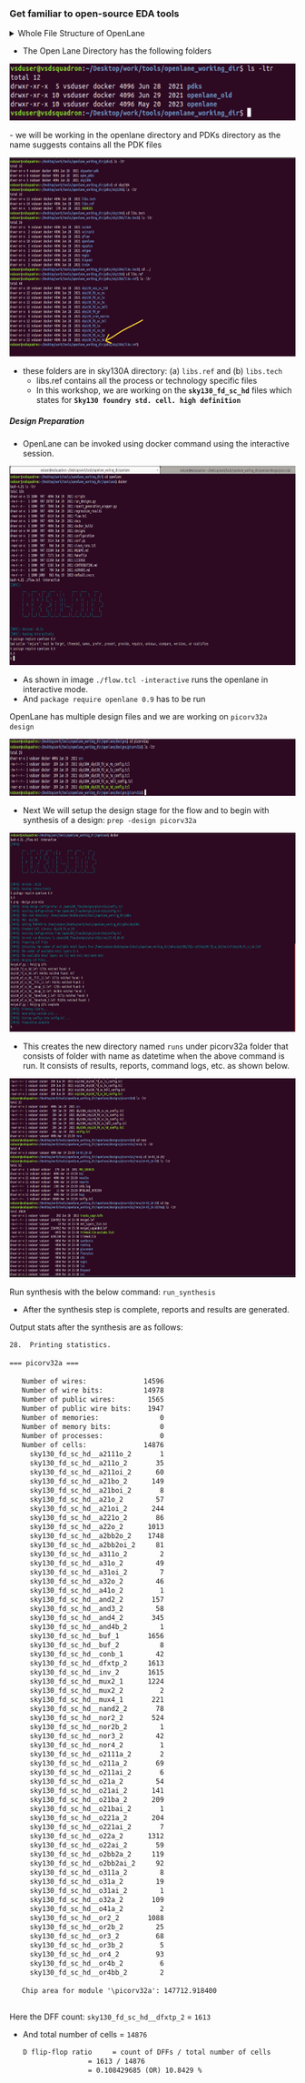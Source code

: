 ### Get familiar to open-source EDA tools
<details>
  <summary>Whole File Structure of OpenLane</summary>
  
├── AUTHORS.md
├── clean_runs.tcl
├── configuration
│   ├── checkers.tcl
│   ├── cts.tcl
│   ├── floorplan.tcl
│   ├── general.tcl
│   ├── lvs.tcl
│   ├── placement.tcl
│   ├── README.md
│   ├── routing.tcl
│   └── synthesis.tcl
├── conf.py
├── CONTRIBUTING.md
├── default.cvcrc
├── designs
│   ├── 151
│   │   ├── config.tcl
│   │   ├── sky130A_sky130_fd_sc_hd_config.tcl
│   │   ├── sky130A_sky130_fd_sc_hdll_config.tcl
│   │   ├── sky130A_sky130_fd_sc_hs_config.tcl
│   │   ├── sky130A_sky130_fd_sc_ls_config.tcl
│   │   ├── sky130A_sky130_fd_sc_ms_config.tcl
│   │   └── src
│   │       ├── ALUdec.v
│   │       ├── ALUop.vh
│   │       ├── ALU.v
│   │       ├── backup_mem.v
│   │       ├── Cache.v
│   │       ├── const.vh
│   │       ├── controller.v
│   │       ├── datapath.v
│   │       ├── DataSRAMs.v
│   │       ├── ExecuteStage.v
│   │       ├── FetchDecodeStage.v
│   │       ├── Memory141.v
│   │       ├── no_cache_mem.v
│   │       ├── Opcode.vh
│   │       ├── RegisterFile.v
│   │       ├── Riscv141.v
│   │       ├── riscv_arbiter.v
│   │       ├── riscv_top.v
│   │       ├── TagSRAMs.v
│   │       └── WriteBackStage.v
│   ├── aes
│   │   ├── config.tcl
│   │   ├── sky130A_sky130_fd_sc_hd_config.tcl
│   │   ├── sky130A_sky130_fd_sc_hdll_config.tcl
│   │   ├── sky130A_sky130_fd_sc_hs_config.tcl
│   │   ├── sky130A_sky130_fd_sc_ls_config.tcl
│   │   ├── sky130A_sky130_fd_sc_ms_config.tcl
│   │   └── src
│   │       ├── aes_core.sdc
│   │       ├── aes.sdc
│   │       └── aes.v
│   ├── aes128
│   │   ├── config.tcl
│   │   ├── sky130A_sky130_fd_sc_hd_config.tcl
│   │   ├── sky130A_sky130_fd_sc_hdll_config.tcl
│   │   ├── sky130A_sky130_fd_sc_hs_config.tcl
│   │   ├── sky130A_sky130_fd_sc_ls_config.tcl
│   │   ├── sky130A_sky130_fd_sc_ms_config.tcl
│   │   └── src
│   │       ├── aes128.sdc
│   │       └── aes128.v
│   ├── aes192
│   │   ├── config.tcl
│   │   ├── sky130A_sky130_fd_sc_hd_config.tcl
│   │   ├── sky130A_sky130_fd_sc_hdll_config.tcl
│   │   ├── sky130A_sky130_fd_sc_hs_config.tcl
│   │   ├── sky130A_sky130_fd_sc_ls_config.tcl
│   │   ├── sky130A_sky130_fd_sc_ms_config.tcl
│   │   └── src
│   │       ├── aes192.sdc
│   │       └── aes192.v
│   ├── aes256
│   │   ├── config.tcl
│   │   ├── sky130A_sky130_fd_sc_hd_config.tcl
│   │   ├── sky130A_sky130_fd_sc_hdll_config.tcl
│   │   ├── sky130A_sky130_fd_sc_hs_config.tcl
│   │   ├── sky130A_sky130_fd_sc_ls_config.tcl
│   │   ├── sky130A_sky130_fd_sc_ms_config.tcl
│   │   └── src
│   │       ├── aes256.sdc
│   │       └── aes256.v
│   ├── aes_cipher
│   │   ├── config.tcl
│   │   ├── sky130A_sky130_fd_sc_hd_config.tcl
│   │   ├── sky130A_sky130_fd_sc_hdll_config.tcl
│   │   ├── sky130A_sky130_fd_sc_hs_config.tcl
│   │   ├── sky130A_sky130_fd_sc_ls_config.tcl
│   │   ├── sky130A_sky130_fd_sc_ms_config.tcl
│   │   └── src
│   │       ├── aes_cipher.v
│   │       ├── aes_key_expand_128.v
│   │       ├── aes_rcon.v
│   │       ├── aes_sbox.v
│   │       ├── aes.v.x
│   │       └── timescale.v
│   ├── aes_core
│   │   ├── config.tcl
│   │   ├── sky130A_sky130_fd_sc_hd_config.tcl
│   │   ├── sky130A_sky130_fd_sc_hdll_config.tcl
│   │   ├── sky130A_sky130_fd_sc_hs_config.tcl
│   │   ├── sky130A_sky130_fd_sc_ls_config.tcl
│   │   ├── sky130A_sky130_fd_sc_ms_config.tcl
│   │   └── src
│   │       ├── aes_core.sdc
│   │       ├── aes_core.v
│   │       ├── aes.sdc
│   │       └── aes.v
│   ├── APU
│   │   ├── config.tcl
│   │   ├── sky130A_sky130_fd_sc_hd_config.tcl
│   │   ├── sky130A_sky130_fd_sc_hdll_config.tcl
│   │   ├── sky130A_sky130_fd_sc_hs_config.tcl
│   │   ├── sky130A_sky130_fd_sc_ls_config.tcl
│   │   ├── sky130A_sky130_fd_sc_ms_config.tcl
│   │   └── src
│   │       └── APU.v
│   ├── blabla
│   │   ├── config.tcl
│   │   ├── sky130A_sky130_fd_sc_hd_config.tcl
│   │   ├── sky130A_sky130_fd_sc_hdll_config.tcl
│   │   ├── sky130A_sky130_fd_sc_hs_config.tcl
│   │   ├── sky130A_sky130_fd_sc_ls_config.tcl
│   │   ├── sky130A_sky130_fd_sc_ms_config.tcl
│   │   └── src
│   │       ├── blabla.sdc
│   │       └── blabla.v
│   ├── BM64
│   │   ├── config.tcl
│   │   ├── sky130A_sky130_fd_sc_hd_config.tcl
│   │   ├── sky130A_sky130_fd_sc_hdll_config.tcl
│   │   ├── sky130A_sky130_fd_sc_hs_config.tcl
│   │   ├── sky130A_sky130_fd_sc_ls_config.tcl
│   │   ├── sky130A_sky130_fd_sc_ms_config.tcl
│   │   └── src
│   │       ├── BM64.sdc
│   │       └── BM64.v
│   ├── chacha
│   │   ├── config.tcl
│   │   ├── sky130A_sky130_fd_sc_hd_config.tcl
│   │   ├── sky130A_sky130_fd_sc_hdll_config.tcl
│   │   ├── sky130A_sky130_fd_sc_hs_config.tcl
│   │   ├── sky130A_sky130_fd_sc_ls_config.tcl
│   │   ├── sky130A_sky130_fd_sc_ms_config.tcl
│   │   └── src
│   │       ├── chacha.sdc
│   │       └── chacha.v
│   ├── cic_decimator
│   │   ├── config.tcl
│   │   ├── sky130A_sky130_fd_sc_hd_config.tcl
│   │   ├── sky130A_sky130_fd_sc_hdll_config.tcl
│   │   ├── sky130A_sky130_fd_sc_hs_config.tcl
│   │   ├── sky130A_sky130_fd_sc_ls_config.tcl
│   │   ├── sky130A_sky130_fd_sc_ms_config.tcl
│   │   └── src
│   │       └── cic_decimator.v
│   ├── des
│   │   ├── config.tcl
│   │   ├── sky130A_sky130_fd_sc_hd_config.tcl
│   │   ├── sky130A_sky130_fd_sc_hdll_config.tcl
│   │   ├── sky130A_sky130_fd_sc_hs_config.tcl
│   │   ├── sky130A_sky130_fd_sc_ls_config.tcl
│   │   ├── sky130A_sky130_fd_sc_ms_config.tcl
│   │   └── src
│   │       ├── 3des.v
│   │       └── des.sdc
│   ├── des3
│   │   ├── config.tcl
│   │   ├── sky130A_sky130_fd_sc_hd_config.tcl
│   │   ├── sky130A_sky130_fd_sc_hdll_config.tcl
│   │   ├── sky130A_sky130_fd_sc_hs_config.tcl
│   │   ├── sky130A_sky130_fd_sc_ls_config.tcl
│   │   ├── sky130A_sky130_fd_sc_ms_config.tcl
│   │   └── src
│   │       ├── 3des.v
│   │       └── des3.sdc
│   ├── digital_pll_sky130_fd_sc_hd
│   │   ├── config.tcl
│   │   └── src
│   │       ├── digital_pll_controller.v
│   │       ├── digital_pll.v
│   │       └── ring_osc2x13.v
│   ├── genericfir
│   │   ├── config.tcl
│   │   ├── sky130A_sky130_fd_sc_hd_config.tcl
│   │   ├── sky130A_sky130_fd_sc_hdll_config.tcl
│   │   ├── sky130A_sky130_fd_sc_hs_config.tcl
│   │   ├── sky130A_sky130_fd_sc_ls_config.tcl
│   │   ├── sky130A_sky130_fd_sc_ms_config.tcl
│   │   └── src
│   │       ├── genericfir.sdc
│   │       └── genericfir.v
│   ├── inverter
│   │   ├── config.tcl
│   │   ├── sky130A_sky130_fd_sc_hd_config.tcl
│   │   ├── sky130A_sky130_fd_sc_hdll_config.tcl
│   │   ├── sky130A_sky130_fd_sc_hs_config.tcl
│   │   ├── sky130A_sky130_fd_sc_ls_config.tcl
│   │   ├── sky130A_sky130_fd_sc_ms_config.tcl
│   │   └── src
│   │       └── inverter.v
│   ├── jpeg_encoder
│   │   ├── config.tcl
│   │   ├── sky130A_sky130_fd_sc_hd_config.tcl
│   │   ├── sky130A_sky130_fd_sc_hdll_config.tcl
│   │   ├── sky130A_sky130_fd_sc_hs_config.tcl
│   │   ├── sky130A_sky130_fd_sc_ls_config.tcl
│   │   ├── sky130A_sky130_fd_sc_ms_config.tcl
│   │   └── src
│   │       ├── dct_cos_table.v
│   │       ├── dct_mac.v
│   │       ├── dctub.v
│   │       ├── dctu.v
│   │       ├── dct.v
│   │       ├── div_su.v
│   │       ├── div_uu.v
│   │       ├── fdct.v
│   │       ├── jpeg_encoder.v
│   │       ├── jpeg_qnr.v
│   │       ├── jpeg_rle1.v
│   │       ├── jpeg_rle.v
│   │       ├── jpeg_rzs.v
│   │       ├── jpeg.v
│   │       └── zigzag.v
│   ├── ldpc_decoder_802_3an
│   │   ├── config.tcl
│   │   ├── sky130A_sky130_fd_sc_hd_config.tcl
│   │   ├── sky130A_sky130_fd_sc_hdll_config.tcl
│   │   ├── sky130A_sky130_fd_sc_hs_config.tcl
│   │   ├── sky130A_sky130_fd_sc_ls_config.tcl
│   │   ├── sky130A_sky130_fd_sc_ms_config.tcl
│   │   └── src
│   │       └── ldpc_decoder_802_3an.v
│   ├── ldpcenc
│   │   ├── config.tcl
│   │   ├── sky130A_sky130_fd_sc_hd_config.tcl
│   │   ├── sky130A_sky130_fd_sc_hdll_config.tcl
│   │   ├── sky130A_sky130_fd_sc_hs_config.tcl
│   │   ├── sky130A_sky130_fd_sc_ls_config.tcl
│   │   ├── sky130A_sky130_fd_sc_ms_config.tcl
│   │   └── src
│   │       └── ldpcenc.v
│   ├── manual_macro_placement_test
│   │   ├── config.tcl
│   │   ├── macro_placement.cfg
│   │   ├── macros
│   │   │   ├── gds
│   │   │   │   └── spm.gds
│   │   │   └── lef
│   │   │       └── spm.lef
│   │   ├── sky130A_sky130_fd_sc_hdll_config.tcl
│   │   ├── sky130A_sky130_fd_sc_hs_config.tcl
│   │   ├── sky130A_sky130_fd_sc_ls_config.tcl
│   │   ├── sky130A_sky130_fd_sc_ms_config.tcl
│   │   └── src
│   │       └── design.v
│   ├── md5
│   │   ├── config.tcl
│   │   ├── sky130A_sky130_fd_sc_hd_config.tcl
│   │   ├── sky130A_sky130_fd_sc_hdll_config.tcl
│   │   ├── sky130A_sky130_fd_sc_hs_config.tcl
│   │   ├── sky130A_sky130_fd_sc_ls_config.tcl
│   │   ├── sky130A_sky130_fd_sc_ms_config.tcl
│   │   └── src
│   │       ├── md5.sdc
│   │       └── md5.v
│   ├── ocs_blitter
│   │   ├── config.tcl
│   │   ├── sky130A_sky130_fd_sc_hd_config.tcl
│   │   ├── sky130A_sky130_fd_sc_hdll_config.tcl
│   │   ├── sky130A_sky130_fd_sc_hs_config.tcl
│   │   ├── sky130A_sky130_fd_sc_ls_config.tcl
│   │   ├── sky130A_sky130_fd_sc_ms_config.tcl
│   │   └── src
│   │       └── ocs_blitter.v
│   ├── picorv32a
│   │   ├── config.tcl
│   │   ├── runs
│   │   │   └── 14-03_06-18
│   │   │       ├── cmds.log
│   │   │       ├── config.tcl
│   │   │       ├── logs
│   │   │       │   ├── 0-prep_runtime.txt
│   │   │       │   ├── cts
│   │   │       │   ├── cvc
│   │   │       │   ├── floorplan
│   │   │       │   ├── flow_summary.log
│   │   │       │   ├── klayout
│   │   │       │   ├── lvs
│   │   │       │   ├── magic
│   │   │       │   ├── placement
│   │   │       │   ├── routing
│   │   │       │   └── synthesis
│   │   │       │       ├── 1-yosys.log
│   │   │       │       ├── 1-yosys_runtime.txt
│   │   │       │       ├── 2-opensta
│   │   │       │       └── 2-opensta_runtime.txt
│   │   │       ├── OPENLANE_VERSION
│   │   │       ├── PDK_SOURCES
│   │   │       ├── reports
│   │   │       │   ├── cts
│   │   │       │   ├── cvc
│   │   │       │   ├── floorplan
│   │   │       │   ├── klayout
│   │   │       │   ├── lvs
│   │   │       │   ├── magic
│   │   │       │   ├── placement
│   │   │       │   ├── routing
│   │   │       │   └── synthesis
│   │   │       │       ├── 1-yosys_4.chk.rpt
│   │   │       │       ├── 1-yosys_4.stat.rpt
│   │   │       │       ├── 1-yosys_dff.stat
│   │   │       │       ├── 1-yosys_pre.stat
│   │   │       │       ├── 2-opensta.min_max.rpt
│   │   │       │       ├── 2-opensta.rpt
│   │   │       │       ├── 2-opensta.slew.rpt
│   │   │       │       ├── 2-opensta.timing.rpt
│   │   │       │       ├── 2-opensta_tns.rpt
│   │   │       │       └── 2-opensta_wns.rpt
│   │   │       ├── results
│   │   │       │   ├── cts
│   │   │       │   │   └── merged_unpadded.lef -> ../../tmp/merged_unpadded.lef
│   │   │       │   ├── cvc
│   │   │       │   │   └── merged_unpadded.lef -> ../../tmp/merged_unpadded.lef
│   │   │       │   ├── floorplan
│   │   │       │   │   └── merged_unpadded.lef -> ../../tmp/merged_unpadded.lef
│   │   │       │   ├── klayout
│   │   │       │   │   └── merged_unpadded.lef -> ../../tmp/merged_unpadded.lef
│   │   │       │   ├── lvs
│   │   │       │   │   └── merged_unpadded.lef -> ../../tmp/merged_unpadded.lef
│   │   │       │   ├── magic
│   │   │       │   │   └── merged_unpadded.lef -> ../../tmp/merged_unpadded.lef
│   │   │       │   ├── placement
│   │   │       │   │   └── merged_unpadded.lef -> ../../tmp/merged_unpadded.lef
│   │   │       │   ├── routing
│   │   │       │   │   └── merged_unpadded.lef -> ../../tmp/merged_unpadded.lef
│   │   │       │   └── synthesis
│   │   │       │       ├── merged_unpadded.lef -> ../../tmp/merged_unpadded.lef
│   │   │       │       └── picorv32a.synthesis.v
│   │   │       └── tmp
│   │   │           ├── cts
│   │   │           │   └── merged_unpadded.lef -> ../../tmp/merged_unpadded.lef
│   │   │           ├── cvc
│   │   │           │   └── merged_unpadded.lef -> ../../tmp/merged_unpadded.lef
│   │   │           ├── floorplan
│   │   │           │   └── merged_unpadded.lef -> ../../tmp/merged_unpadded.lef
│   │   │           ├── klayout
│   │   │           │   └── merged_unpadded.lef -> ../../tmp/merged_unpadded.lef
│   │   │           ├── lvs
│   │   │           │   └── merged_unpadded.lef -> ../../tmp/merged_unpadded.lef
│   │   │           ├── magic
│   │   │           │   └── merged_unpadded.lef -> ../../tmp/merged_unpadded.lef
│   │   │           ├── merged.lef
│   │   │           ├── merged_unpadded.lef
│   │   │           ├── met_layers_list.txt
│   │   │           ├── placement
│   │   │           │   └── merged_unpadded.lef -> ../../tmp/merged_unpadded.lef
│   │   │           ├── routing
│   │   │           │   └── merged_unpadded.lef -> ../../tmp/merged_unpadded.lef
│   │   │           ├── sky130_fd_sc_hd__tt_025C_1v80.no_pg.lib
│   │   │           ├── synthesis
│   │   │           │   ├── hierarchy.dot
│   │   │           │   ├── merged_unpadded.lef -> ../../tmp/merged_unpadded.lef
│   │   │           │   └── yosys.sdc
│   │   │           ├── tracks_copy.info
│   │   │           ├── trimmed.lib
│   │   │           └── trimmed.lib.exclude.list
│   │   ├── sky130A_sky130_fd_sc_hd_config.tcl
│   │   ├── sky130A_sky130_fd_sc_hdll_config.tcl
│   │   ├── sky130A_sky130_fd_sc_hs_config.tcl
│   │   ├── sky130A_sky130_fd_sc_ls_config.tcl
│   │   ├── sky130A_sky130_fd_sc_ms_config.tcl
│   │   └── src
│   │       ├── picorv32a.sdc
│   │       └── picorv32a.v
│   ├── point_add
│   │   ├── config.tcl
│   │   ├── sky130A_sky130_fd_sc_hd_config.tcl
│   │   ├── sky130A_sky130_fd_sc_hdll_config.tcl
│   │   ├── sky130A_sky130_fd_sc_hs_config.tcl
│   │   ├── sky130A_sky130_fd_sc_ls_config.tcl
│   │   ├── sky130A_sky130_fd_sc_ms_config.tcl
│   │   └── src
│   │       ├── ecg.v
│   │       └── point_add.sdc
│   ├── point_scalar_mult
│   │   ├── config.tcl
│   │   ├── sky130A_sky130_fd_sc_hd_config.tcl
│   │   ├── sky130A_sky130_fd_sc_hdll_config.tcl
│   │   ├── sky130A_sky130_fd_sc_hs_config.tcl
│   │   ├── sky130A_sky130_fd_sc_ls_config.tcl
│   │   ├── sky130A_sky130_fd_sc_ms_config.tcl
│   │   └── src
│   │       ├── ecg.v
│   │       └── point_scalar_mult.sdc
│   ├── PPU
│   │   ├── config.tcl
│   │   ├── sky130A_sky130_fd_sc_hd_config.tcl
│   │   ├── sky130A_sky130_fd_sc_hdll_config.tcl
│   │   ├── sky130A_sky130_fd_sc_hs_config.tcl
│   │   ├── sky130A_sky130_fd_sc_ls_config.tcl
│   │   ├── sky130A_sky130_fd_sc_ms_config.tcl
│   │   └── src
│   │       └── PPU.v
│   ├── README.md
│   ├── s44
│   │   ├── config.tcl
│   │   ├── pdn.tcl
│   │   ├── sky130A_sky130_fd_sc_hdll_config.tcl
│   │   ├── sky130A_sky130_fd_sc_hs_config.tcl
│   │   ├── sky130A_sky130_fd_sc_ls_config.tcl
│   │   ├── sky130A_sky130_fd_sc_ms_config.tcl
│   │   └── src
│   │       ├── lut_s44.v
│   │       └── lut.v
│   ├── salsa20
│   │   ├── config.tcl
│   │   ├── sky130A_sky130_fd_sc_hd_config.tcl
│   │   ├── sky130A_sky130_fd_sc_hdll_config.tcl
│   │   ├── sky130A_sky130_fd_sc_hs_config.tcl
│   │   ├── sky130A_sky130_fd_sc_ls_config.tcl
│   │   ├── sky130A_sky130_fd_sc_ms_config.tcl
│   │   └── src
│   │       ├── salsa20.sdc
│   │       └── salsa20.v
│   ├── sha3
│   │   ├── config.tcl
│   │   ├── sky130A_sky130_fd_sc_hd_config.tcl
│   │   ├── sky130A_sky130_fd_sc_hdll_config.tcl
│   │   ├── sky130A_sky130_fd_sc_hs_config.tcl
│   │   ├── sky130A_sky130_fd_sc_ls_config.tcl
│   │   ├── sky130A_sky130_fd_sc_ms_config.tcl
│   │   └── src
│   │       ├── sha3.sdc
│   │       └── sha3.v
│   ├── sha512
│   │   ├── config.tcl
│   │   ├── sky130A_sky130_fd_sc_hd_config.tcl
│   │   ├── sky130A_sky130_fd_sc_hdll_config.tcl
│   │   ├── sky130A_sky130_fd_sc_hs_config.tcl
│   │   ├── sky130A_sky130_fd_sc_ls_config.tcl
│   │   ├── sky130A_sky130_fd_sc_ms_config.tcl
│   │   └── src
│   │       ├── sha512.sdc
│   │       └── sha512.v
│   ├── sound
│   │   ├── config.tcl
│   │   ├── sky130A_sky130_fd_sc_hd_config.tcl
│   │   ├── sky130A_sky130_fd_sc_hdll_config.tcl
│   │   ├── sky130A_sky130_fd_sc_hs_config.tcl
│   │   ├── sky130A_sky130_fd_sc_ls_config.tcl
│   │   ├── sky130A_sky130_fd_sc_ms_config.tcl
│   │   └── src
│   │       ├── dsp_dma_identification_rom.hex
│   │       ├── opl2_attack_rom.hex
│   │       ├── opl2_waveform_rom.hex
│   │       └── sound.v
│   ├── spm
│   │   ├── config.json
│   │   ├── config.tcl
│   │   ├── pin_order.cfg
│   │   ├── runs
│   │   │   ├── 19-05_19-02
│   │   │   │   ├── cmds.log
│   │   │   │   ├── config.tcl
│   │   │   │   ├── logs
│   │   │   │   │   ├── 0-prep_runtime.txt
│   │   │   │   │   ├── 14-write_verilog.log
│   │   │   │   │   ├── 14-write_verilog_runtime.txt
│   │   │   │   │   ├── 16-write_verilog.log
│   │   │   │   │   ├── 16-write_verilog_runtime.txt
│   │   │   │   │   ├── 20-write_verilog.log
│   │   │   │   │   ├── 20-write_verilog_runtime.txt
│   │   │   │   │   ├── 26-write_verilog.log
│   │   │   │   │   ├── 26-write_verilog_runtime.txt
│   │   │   │   │   ├── 9-write_verilog.log
│   │   │   │   │   ├── 9-write_verilog_runtime.txt
│   │   │   │   │   ├── cts
│   │   │   │   │   │   ├── 13-cts.log
│   │   │   │   │   │   └── 13-cts_runtime.txt
│   │   │   │   │   ├── cvc
│   │   │   │   │   │   ├── 42-cvc_runtime.txt
│   │   │   │   │   │   └── 42-cvc_screen.log
│   │   │   │   │   ├── floorplan
│   │   │   │   │   │   ├── 3-verilog2def.openroad.log
│   │   │   │   │   │   ├── 3-verilog2def_openroad_runtime.txt
│   │   │   │   │   │   ├── 4-ioPlacer.log
│   │   │   │   │   │   ├── 4-ioPlacer_runtime.txt
│   │   │   │   │   │   ├── 5-tapcell.log
│   │   │   │   │   │   ├── 5-tapcell_runtime.txt
│   │   │   │   │   │   ├── 7-pdn.log
│   │   │   │   │   │   └── 7-pdn_runtime.txt
│   │   │   │   │   ├── flow_summary.log
│   │   │   │   │   ├── klayout
│   │   │   │   │   │   ├── 12-klayout.scrot.log
│   │   │   │   │   │   ├── 12-klayout_scrot_runtime.txt
│   │   │   │   │   │   ├── 15-klayout.scrot.log
│   │   │   │   │   │   ├── 15-klayout_scrot_runtime.txt
│   │   │   │   │   │   ├── 22-klayout.scrot.log
│   │   │   │   │   │   ├── 22-klayout_scrot_runtime.txt
│   │   │   │   │   │   ├── 28-klayout.scrot.log
│   │   │   │   │   │   ├── 28-klayout_scrot_runtime.txt
│   │   │   │   │   │   ├── 32-klayout.log
│   │   │   │   │   │   ├── 32-klayout_runtime.txt
│   │   │   │   │   │   ├── 33-klayout.scrot.log
│   │   │   │   │   │   ├── 33-klayout_scrot_runtime.txt
│   │   │   │   │   │   ├── 34-klayout.xor.log
│   │   │   │   │   │   ├── 35-klayout.scrot.log
│   │   │   │   │   │   ├── 35-klayout_scrot_runtime.txt
│   │   │   │   │   │   ├── 36-klayout.xor.log
│   │   │   │   │   │   ├── 36-klayout_xor_runtime.txt
│   │   │   │   │   │   ├── 6-klayout.scrot.log
│   │   │   │   │   │   └── 6-klayout_scrot_runtime.txt
│   │   │   │   │   ├── lvs
│   │   │   │   │   │   ├── 25-write_powered_verilog.log
│   │   │   │   │   │   ├── 38-lvs.lef.log
│   │   │   │   │   │   └── 38-lvs_runtime.txt
│   │   │   │   │   ├── magic
│   │   │   │   │   │   ├── 27-magic.log
│   │   │   │   │   │   ├── 29-magic.mag.gds_ptrs.log
│   │   │   │   │   │   ├── 30-magic.lef.log
│   │   │   │   │   │   ├── 31-magic_gen_runtime.txt
│   │   │   │   │   │   ├── 31-magic.maglef.log
│   │   │   │   │   │   ├── 37-magic_ext2spice.feedback.txt
│   │   │   │   │   │   ├── 37-magic_ext_spice_runtime.txt
│   │   │   │   │   │   ├── 37-magic_spice.log
│   │   │   │   │   │   ├── 39-magic.drc.log
│   │   │   │   │   │   └── 39-magic_drc_runtime.txt
│   │   │   │   │   ├── placement
│   │   │   │   │   │   ├── 11-opendp.log
│   │   │   │   │   │   ├── 11-opendp_runtime.txt
│   │   │   │   │   │   ├── 15-resizer_timing.log
│   │   │   │   │   │   ├── 15-resizer_timing_runtime.txt
│   │   │   │   │   │   ├── 8-replace.log
│   │   │   │   │   │   ├── 8-replace_runtime.txt
│   │   │   │   │   │   ├── 8-resizer.log
│   │   │   │   │   │   └── 8-resizer_runtime.txt
│   │   │   │   │   ├── routing
│   │   │   │   │   │   ├── 18-fastroute.log
│   │   │   │   │   │   ├── 18-fastroute_runtime.txt
│   │   │   │   │   │   ├── 19-addspacers.log
│   │   │   │   │   │   ├── 19-addspacers_runtime.txt
│   │   │   │   │   │   ├── 21-tritonRoute.log
│   │   │   │   │   │   ├── 21-tritonRoute_runtime.txt
│   │   │   │   │   │   ├── 23-spef_extraction.log
│   │   │   │   │   │   ├── 23-spef_extraction_runtime.txt
│   │   │   │   │   │   ├── 40-or_antenna.log
│   │   │   │   │   │   ├── 41-or_antenna_runtime.txt
│   │   │   │   │   │   └── fastroute.log
│   │   │   │   │   └── synthesis
│   │   │   │   │       ├── 10-opensta_post_resizer
│   │   │   │   │       ├── 10-opensta_post_resizer_runtime.txt
│   │   │   │   │       ├── 17-opensta_post_resizer_timing
│   │   │   │   │       ├── 17-opensta_post_resizer_timing_runtime.txt
│   │   │   │   │       ├── 1-yosys.log
│   │   │   │   │       ├── 1-yosys_runtime.txt
│   │   │   │   │       ├── 24-opensta_spef
│   │   │   │   │       ├── 24-opensta_spef_runtime.txt
│   │   │   │   │       ├── 2-opensta
│   │   │   │   │       └── 2-opensta_runtime.txt
│   │   │   │   ├── OPENLANE_VERSION
│   │   │   │   ├── PDK_SOURCES
│   │   │   │   ├── reports
│   │   │   │   │   ├── cts
│   │   │   │   │   │   ├── 13-cts_clock_skew.rpt
│   │   │   │   │   │   ├── 13-cts.min_max.rpt
│   │   │   │   │   │   ├── 13-cts.rpt
│   │   │   │   │   │   ├── 13-cts.timing.rpt
│   │   │   │   │   │   ├── 13-cts_tns.rpt
│   │   │   │   │   │   └── 13-cts_wns.rpt
│   │   │   │   │   ├── cvc
│   │   │   │   │   ├── final_summary_report.csv
│   │   │   │   │   ├── floorplan
│   │   │   │   │   │   ├── 3-verilog2def.core_area.rpt
│   │   │   │   │   │   └── 3-verilog2def.die_area.rpt
│   │   │   │   │   ├── klayout
│   │   │   │   │   │   ├── 34-klayout.xor.rpt
│   │   │   │   │   │   └── 36-klayout.xor.rpt
│   │   │   │   │   ├── lvs
│   │   │   │   │   ├── magic
│   │   │   │   │   │   ├── 39-magic.drc
│   │   │   │   │   │   ├── 39-magic.drc.klayout.xml
│   │   │   │   │   │   ├── 39-magic.drc.rdb
│   │   │   │   │   │   ├── 39-magic.drc.tcl
│   │   │   │   │   │   └── 39-magic.tr.drc
│   │   │   │   │   ├── manufacturability_report.rpt
│   │   │   │   │   ├── placement
│   │   │   │   │   │   ├── 8-replace.min_max.rpt
│   │   │   │   │   │   ├── 8-replace.rpt
│   │   │   │   │   │   ├── 8-replace.timing.rpt
│   │   │   │   │   │   ├── 8-replace_tns.rpt
│   │   │   │   │   │   └── 8-replace_wns.rpt
│   │   │   │   │   ├── routed_runtime.txt
│   │   │   │   │   ├── routing
│   │   │   │   │   │   ├── 18-fastroute.min_max.rpt
│   │   │   │   │   │   ├── 18-fastroute.rpt
│   │   │   │   │   │   ├── 18-fastroute.timing.rpt
│   │   │   │   │   │   ├── 18-fastroute_tns.rpt
│   │   │   │   │   │   ├── 18-fastroute_wns.rpt
│   │   │   │   │   │   ├── 21-tritonRoute.drc
│   │   │   │   │   │   ├── 21-tritonRoute.klayout.xml
│   │   │   │   │   │   └── 41-antenna.rpt
│   │   │   │   │   ├── runtime_summary_report.rpt
│   │   │   │   │   ├── runtime_summary_report.rpt.parsable
│   │   │   │   │   ├── synthesis
│   │   │   │   │   │   ├── 10-opensta_post_resizer.min_max.rpt
│   │   │   │   │   │   ├── 10-opensta_post_resizer.rpt
│   │   │   │   │   │   ├── 10-opensta_post_resizer.slew.rpt
│   │   │   │   │   │   ├── 10-opensta_post_resizer.timing.rpt
│   │   │   │   │   │   ├── 10-opensta_post_resizer_tns.rpt
│   │   │   │   │   │   ├── 10-opensta_post_resizer_wns.rpt
│   │   │   │   │   │   ├── 17-opensta_post_resizer_timing.min_max.rpt
│   │   │   │   │   │   ├── 17-opensta_post_resizer_timing.rpt
│   │   │   │   │   │   ├── 17-opensta_post_resizer_timing.slew.rpt
│   │   │   │   │   │   ├── 17-opensta_post_resizer_timing.timing.rpt
│   │   │   │   │   │   ├── 17-opensta_post_resizer_timing_tns.rpt
│   │   │   │   │   │   ├── 17-opensta_post_resizer_timing_wns.rpt
│   │   │   │   │   │   ├── 1-yosys_4.chk.rpt
│   │   │   │   │   │   ├── 1-yosys_4.stat.rpt
│   │   │   │   │   │   ├── 1-yosys_dff.stat
│   │   │   │   │   │   ├── 1-yosys_pre.stat
│   │   │   │   │   │   ├── 24-opensta_spef.min_max.rpt
│   │   │   │   │   │   ├── 24-opensta_spef.rpt
│   │   │   │   │   │   ├── 24-opensta_spef.slew.rpt
│   │   │   │   │   │   ├── 24-opensta_spef.timing.rpt
│   │   │   │   │   │   ├── 24-opensta_spef_tns.rpt
│   │   │   │   │   │   ├── 24-opensta_spef_wns.rpt
│   │   │   │   │   │   ├── 2-opensta.min_max.rpt
│   │   │   │   │   │   ├── 2-opensta.rpt
│   │   │   │   │   │   ├── 2-opensta.slew.rpt
│   │   │   │   │   │   ├── 2-opensta.timing.rpt
│   │   │   │   │   │   ├── 2-opensta_tns.rpt
│   │   │   │   │   │   └── 2-opensta_wns.rpt
│   │   │   │   │   └── total_runtime.txt
│   │   │   │   ├── results
│   │   │   │   │   ├── cts
│   │   │   │   │   │   ├── merged_unpadded.lef -> ../../tmp/merged_unpadded.lef
│   │   │   │   │   │   ├── spm.cts.def
│   │   │   │   │   │   └── spm.cts.def.png
│   │   │   │   │   ├── cvc
│   │   │   │   │   │   ├── cvc_spm.debug.gz
│   │   │   │   │   │   ├── cvc_spm.error.gz
│   │   │   │   │   │   ├── cvc_spm.log
│   │   │   │   │   │   ├── merged_unpadded.lef -> ../../tmp/merged_unpadded.lef
│   │   │   │   │   │   ├── spm.cdl
│   │   │   │   │   │   └── spm.power
│   │   │   │   │   ├── floorplan
│   │   │   │   │   │   ├── merged_unpadded.lef -> ../../tmp/merged_unpadded.lef
│   │   │   │   │   │   ├── spm.floorplan.def
│   │   │   │   │   │   └── spm.floorplan.def.png
│   │   │   │   │   ├── klayout
│   │   │   │   │   │   ├── merged_unpadded.lef -> ../../tmp/merged_unpadded.lef
│   │   │   │   │   │   ├── spm.gds
│   │   │   │   │   │   ├── spm.gds.png
│   │   │   │   │   │   ├── spm.lyp
│   │   │   │   │   │   ├── spm.xor.gds
│   │   │   │   │   │   ├── spm.xor.gds.png
│   │   │   │   │   │   └── spm.xor.xml
│   │   │   │   │   ├── lvs
│   │   │   │   │   │   ├── merged_unpadded.lef -> ../../tmp/merged_unpadded.lef
│   │   │   │   │   │   ├── spm.lvs.lef.json
│   │   │   │   │   │   ├── spm.lvs.lef.log
│   │   │   │   │   │   ├── spm.lvs_parsed.lef.log
│   │   │   │   │   │   └── spm.lvs.powered.v
│   │   │   │   │   ├── magic
│   │   │   │   │   │   ├── merged_unpadded.lef -> ../../tmp/merged_unpadded.lef
│   │   │   │   │   │   ├── spm.drc.mag
│   │   │   │   │   │   ├── spm.gds
│   │   │   │   │   │   ├── spm.gds.png
│   │   │   │   │   │   ├── spm.lef
│   │   │   │   │   │   ├── spm.lef.mag
│   │   │   │   │   │   ├── spm.lef.spice
│   │   │   │   │   │   ├── spm.mag
│   │   │   │   │   │   └── spm.spice
│   │   │   │   │   ├── placement
│   │   │   │   │   │   ├── merged_unpadded.lef -> ../../tmp/merged_unpadded.lef
│   │   │   │   │   │   ├── spm.placement.def
│   │   │   │   │   │   └── spm.placement.def.png
│   │   │   │   │   ├── routing
│   │   │   │   │   │   ├── merged_unpadded.lef -> ../../tmp/merged_unpadded.lef
│   │   │   │   │   │   ├── spm.def
│   │   │   │   │   │   ├── spm.def.png
│   │   │   │   │   │   ├── spm.def.ref
│   │   │   │   │   │   └── spm.spef
│   │   │   │   │   └── synthesis
│   │   │   │   │       ├── merged_unpadded.lef -> ../../tmp/merged_unpadded.lef
│   │   │   │   │       ├── spm.synthesis_cts.v
│   │   │   │   │       ├── spm.synthesis_optimized.v
│   │   │   │   │       ├── spm.synthesis_preroute.v
│   │   │   │   │       └── spm.synthesis.v
│   │   │   │   └── tmp
│   │   │   │       ├── cts
│   │   │   │       │   └── merged_unpadded.lef -> ../../tmp/merged_unpadded.lef
│   │   │   │       ├── cts.lib
│   │   │   │       ├── cts.lib.exclude.list
│   │   │   │       ├── cvc
│   │   │   │       │   └── merged_unpadded.lef -> ../../tmp/merged_unpadded.lef
│   │   │   │       ├── floorplan
│   │   │   │       │   ├── 3-verilog2def_openroad.def
│   │   │   │       │   ├── 4-ioPlacer.def
│   │   │   │       │   ├── 7-pdn.def
│   │   │   │       │   └── merged_unpadded.lef -> ../../tmp/merged_unpadded.lef
│   │   │   │       ├── klayout
│   │   │   │       │   └── merged_unpadded.lef -> ../../tmp/merged_unpadded.lef
│   │   │   │       ├── lvs
│   │   │   │       │   ├── merged_unpadded.lef -> ../../tmp/merged_unpadded.lef
│   │   │   │       │   └── setup_file.lef.lvs
│   │   │   │       ├── magic
│   │   │   │       │   ├── magic_gds_ptrs.mag
│   │   │   │       │   ├── merged_unpadded.lef -> ../../tmp/merged_unpadded.lef
│   │   │   │       │   ├── sky130_fd_sc_hd__a21oi_2.ext
│   │   │   │       │   ├── sky130_fd_sc_hd__a22o_1.ext
│   │   │   │       │   ├── sky130_fd_sc_hd__a31oi_1.ext
│   │   │   │       │   ├── sky130_fd_sc_hd__and2_1.ext
│   │   │   │       │   ├── sky130_fd_sc_hd__buf_1.ext
│   │   │   │       │   ├── sky130_fd_sc_hd__clkbuf_16.ext
│   │   │   │       │   ├── sky130_fd_sc_hd__clkbuf_1.ext
│   │   │   │       │   ├── sky130_fd_sc_hd__clkbuf_2.ext
│   │   │   │       │   ├── sky130_fd_sc_hd__decap_12.ext
│   │   │   │       │   ├── sky130_fd_sc_hd__decap_3.ext
│   │   │   │       │   ├── sky130_fd_sc_hd__decap_4.ext
│   │   │   │       │   ├── sky130_fd_sc_hd__decap_6.ext
│   │   │   │       │   ├── sky130_fd_sc_hd__decap_8.ext
│   │   │   │       │   ├── sky130_fd_sc_hd__dfrtp_1.ext
│   │   │   │       │   ├── sky130_fd_sc_hd__dlymetal6s2s_1.ext
│   │   │   │       │   ├── sky130_fd_sc_hd__fill_1.ext
│   │   │   │       │   ├── sky130_fd_sc_hd__fill_2.ext
│   │   │   │       │   ├── sky130_fd_sc_hd__inv_2.ext
│   │   │   │       │   ├── sky130_fd_sc_hd__o2bb2a_1.ext
│   │   │   │       │   ├── sky130_fd_sc_hd__tapvpwrvgnd_1.ext
│   │   │   │       │   └── spm.ext
│   │   │   │       ├── magic_spice.tcl
│   │   │   │       ├── merged.lef
│   │   │   │       ├── merged_unpadded.lef
│   │   │   │       ├── met_layers_list.txt
│   │   │   │       ├── placement
│   │   │   │       │   ├── 15-resizer_timing.def
│   │   │   │       │   ├── 8-replace.def
│   │   │   │       │   ├── 8-resizer.def
│   │   │   │       │   └── merged_unpadded.lef -> ../../tmp/merged_unpadded.lef
│   │   │   │       ├── resizer.lib
│   │   │   │       ├── resizer.lib.exclude.list
│   │   │   │       ├── routing
│   │   │   │       │   ├── 18-fastroute.def
│   │   │   │       │   ├── 18-fastroute.guide
│   │   │   │       │   ├── 19-addspacers.def
│   │   │   │       │   ├── 21-tritonRoute.guide
│   │   │   │       │   ├── 21-tritonRoute.param
│   │   │   │       │   ├── 21-tritonRoute_TA.def
│   │   │   │       │   ├── 25-spm.powered.def
│   │   │   │       │   └── merged_unpadded.lef -> ../../tmp/merged_unpadded.lef
│   │   │   │       ├── sky130_fd_sc_hd__tt_025C_1v80.no_pg.lib
│   │   │   │       ├── synthesis
│   │   │   │       │   ├── hierarchy.dot
│   │   │   │       │   ├── merged_unpadded.lef -> ../../tmp/merged_unpadded.lef
│   │   │   │       │   └── yosys.sdc
│   │   │   │       ├── tracks_copy.info
│   │   │   │       ├── trimmed.lib
│   │   │   │       └── trimmed.lib.exclude.list
│   │   │   └── 29-06_07-34
│   │   │       ├── cmds.log
│   │   │       ├── config.tcl
│   │   │       ├── logs
│   │   │       │   ├── 0-prep_runtime.txt
│   │   │       │   ├── cts
│   │   │       │   ├── cvc
│   │   │       │   ├── floorplan
│   │   │       │   │   ├── 3-verilog2def.openroad.log
│   │   │       │   │   ├── 3-verilog2def_openroad_runtime.txt
│   │   │       │   │   ├── 4-ioPlacer.log
│   │   │       │   │   ├── 4-ioPlacer_runtime.txt
│   │   │       │   │   ├── 5-tapcell.log
│   │   │       │   │   ├── 5-tapcell_runtime.txt
│   │   │       │   │   ├── 7-pdn.log
│   │   │       │   │   └── 7-pdn_runtime.txt
│   │   │       │   ├── flow_summary.log
│   │   │       │   ├── klayout
│   │   │       │   │   ├── 6-klayout.scrot.log
│   │   │       │   │   └── 6-klayout_scrot_runtime.txt
│   │   │       │   ├── lvs
│   │   │       │   ├── magic
│   │   │       │   ├── placement
│   │   │       │   ├── routing
│   │   │       │   └── synthesis
│   │   │       │       ├── 1-yosys.log
│   │   │       │       ├── 1-yosys_runtime.txt
│   │   │       │       ├── 2-opensta
│   │   │       │       └── 2-opensta_runtime.txt
│   │   │       ├── OPENLANE_VERSION
│   │   │       ├── PDK_SOURCES
│   │   │       ├── reports
│   │   │       │   ├── cts
│   │   │       │   ├── cvc
│   │   │       │   ├── floorplan
│   │   │       │   │   ├── 3-verilog2def.core_area.rpt
│   │   │       │   │   └── 3-verilog2def.die_area.rpt
│   │   │       │   ├── klayout
│   │   │       │   ├── lvs
│   │   │       │   ├── magic
│   │   │       │   ├── placement
│   │   │       │   ├── routing
│   │   │       │   └── synthesis
│   │   │       │       ├── 1-yosys_4.chk.rpt
│   │   │       │       ├── 1-yosys_4.stat.rpt
│   │   │       │       ├── 1-yosys_dff.stat
│   │   │       │       ├── 1-yosys_pre.stat
│   │   │       │       ├── 2-opensta.min_max.rpt
│   │   │       │       ├── 2-opensta.rpt
│   │   │       │       ├── 2-opensta.slew.rpt
│   │   │       │       ├── 2-opensta.timing.rpt
│   │   │       │       ├── 2-opensta_tns.rpt
│   │   │       │       └── 2-opensta_wns.rpt
│   │   │       ├── results
│   │   │       │   ├── cts
│   │   │       │   │   └── merged_unpadded.lef
│   │   │       │   ├── cvc
│   │   │       │   │   └── merged_unpadded.lef
│   │   │       │   ├── floorplan
│   │   │       │   │   ├── merged_unpadded.lef
│   │   │       │   │   ├── spm.floorplan.def
│   │   │       │   │   └── spm.floorplan.def.png
│   │   │       │   ├── klayout
│   │   │       │   │   └── merged_unpadded.lef
│   │   │       │   ├── lvs
│   │   │       │   │   └── merged_unpadded.lef
│   │   │       │   ├── magic
│   │   │       │   │   └── merged_unpadded.lef
│   │   │       │   ├── placement
│   │   │       │   │   └── merged_unpadded.lef
│   │   │       │   ├── routing
│   │   │       │   │   └── merged_unpadded.lef
│   │   │       │   └── synthesis
│   │   │       │       ├── merged_unpadded.lef
│   │   │       │       └── spm.synthesis.v
│   │   │       └── tmp
│   │   │           ├── cts
│   │   │           │   └── merged_unpadded.lef
│   │   │           ├── cvc
│   │   │           │   └── merged_unpadded.lef
│   │   │           ├── floorplan
│   │   │           │   ├── 3-verilog2def_openroad.def
│   │   │           │   ├── 4-ioPlacer.def
│   │   │           │   ├── 7-pdn.def
│   │   │           │   └── merged_unpadded.lef
│   │   │           ├── klayout
│   │   │           │   └── merged_unpadded.lef
│   │   │           ├── lvs
│   │   │           │   └── merged_unpadded.lef
│   │   │           ├── magic
│   │   │           │   └── merged_unpadded.lef
│   │   │           ├── merged.lef
│   │   │           ├── merged_unpadded.lef
│   │   │           ├── met_layers_list.txt
│   │   │           ├── placement
│   │   │           │   └── merged_unpadded.lef
│   │   │           ├── routing
│   │   │           │   └── merged_unpadded.lef
│   │   │           ├── sky130_fd_sc_hd__tt_025C_1v80.no_pg.lib
│   │   │           ├── synthesis
│   │   │           │   ├── hierarchy.dot
│   │   │           │   ├── merged_unpadded.lef
│   │   │           │   └── yosys.sdc
│   │   │           ├── tracks_copy.info
│   │   │           ├── trimmed.lib
│   │   │           └── trimmed.lib.exclude.list
│   │   ├── sky130A_sky130_fd_sc_hd_config.tcl
│   │   ├── sky130A_sky130_fd_sc_hdll_config.tcl
│   │   ├── sky130A_sky130_fd_sc_hs_config.tcl
│   │   ├── sky130A_sky130_fd_sc_ls_config.tcl
│   │   ├── sky130A_sky130_fd_sc_ms_config.tcl
│   │   └── src
│   │       ├── spm.sdc
│   │       └── spm.v
│   ├── synth_ram
│   │   ├── config.tcl
│   │   ├── sky130A_sky130_fd_sc_hd_config.tcl
│   │   ├── sky130A_sky130_fd_sc_hdll_config.tcl
│   │   ├── sky130A_sky130_fd_sc_hs_config.tcl
│   │   ├── sky130A_sky130_fd_sc_ls_config.tcl
│   │   ├── sky130A_sky130_fd_sc_ms_config.tcl
│   │   └── src
│   │       └── synth_ram.v
│   ├── usb
│   │   ├── config.tcl
│   │   ├── sky130A_sky130_fd_sc_hd_config.tcl
│   │   ├── sky130A_sky130_fd_sc_hdll_config.tcl
│   │   ├── sky130A_sky130_fd_sc_hs_config.tcl
│   │   ├── sky130A_sky130_fd_sc_ls_config.tcl
│   │   ├── sky130A_sky130_fd_sc_ms_config.tcl
│   │   └── src
│   │       └── usb2p0_core.v
│   ├── usb_cdc_core
│   │   ├── config.tcl
│   │   ├── sky130A_sky130_fd_sc_hd_config.tcl
│   │   ├── sky130A_sky130_fd_sc_hdll_config.tcl
│   │   ├── sky130A_sky130_fd_sc_hs_config.tcl
│   │   ├── sky130A_sky130_fd_sc_ls_config.tcl
│   │   ├── sky130A_sky130_fd_sc_ms_config.tcl
│   │   └── src
│   │       ├── usb_cdc_core.sdc
│   │       ├── usb_cdc_core.v
│   │       ├── usb_desc_rom.v
│   │       ├── usbf_crc16.v
│   │       ├── usbf_defs.v
│   │       ├── usbf_device_core.v
│   │       ├── usbf_sie_rx.v
│   │       └── usbf_sie_tx.v
│   ├── usbf_device
│   │   ├── config.tcl
│   │   ├── sky130A_sky130_fd_sc_hd_config.tcl
│   │   ├── sky130A_sky130_fd_sc_hdll_config.tcl
│   │   ├── sky130A_sky130_fd_sc_hs_config.tcl
│   │   ├── sky130A_sky130_fd_sc_ls_config.tcl
│   │   ├── sky130A_sky130_fd_sc_ms_config.tcl
│   │   └── src
│   │       └── usbf_device.v
│   ├── wbqspiflash
│   │   ├── config.tcl
│   │   ├── sky130A_sky130_fd_sc_hd_config.tcl
│   │   ├── sky130A_sky130_fd_sc_hdll_config.tcl
│   │   ├── sky130A_sky130_fd_sc_hs_config.tcl
│   │   ├── sky130A_sky130_fd_sc_ls_config.tcl
│   │   ├── sky130A_sky130_fd_sc_ms_config.tcl
│   │   └── src
│   │       ├── wbqspiflash.sdc
│   │       └── wbqspiflash.v
│   ├── xtea
│   │   ├── config.tcl
│   │   ├── sky130A_sky130_fd_sc_hd_config.tcl
│   │   ├── sky130A_sky130_fd_sc_hdll_config.tcl
│   │   ├── sky130A_sky130_fd_sc_hs_config.tcl
│   │   ├── sky130A_sky130_fd_sc_ls_config.tcl
│   │   ├── sky130A_sky130_fd_sc_ms_config.tcl
│   │   └── src
│   │       ├── xtea.sdc
│   │       └── xtea.v
│   ├── y_dct
│   │   ├── config.tcl
│   │   ├── sky130A_sky130_fd_sc_hd_config.tcl
│   │   ├── sky130A_sky130_fd_sc_hdll_config.tcl
│   │   ├── sky130A_sky130_fd_sc_hs_config.tcl
│   │   ├── sky130A_sky130_fd_sc_ls_config.tcl
│   │   ├── sky130A_sky130_fd_sc_ms_config.tcl
│   │   └── src
│   │       ├── y_dct.sdc
│   │       └── y_dct.v
│   ├── y_huff
│   │   ├── config.tcl
│   │   ├── sky130A_sky130_fd_sc_hd_config.tcl
│   │   ├── sky130A_sky130_fd_sc_hdll_config.tcl
│   │   ├── sky130A_sky130_fd_sc_hs_config.tcl
│   │   ├── sky130A_sky130_fd_sc_ls_config.tcl
│   │   ├── sky130A_sky130_fd_sc_ms_config.tcl
│   │   └── src
│   │       ├── y_huff.sdc
│   │       └── y_huff.v
│   └── zipdiv
│       ├── config.tcl
│       ├── sky130A_sky130_fd_sc_hd_config.tcl
│       ├── sky130A_sky130_fd_sc_hdll_config.tcl
│       ├── sky130A_sky130_fd_sc_hs_config.tcl
│       ├── sky130A_sky130_fd_sc_ls_config.tcl
│       ├── sky130A_sky130_fd_sc_ms_config.tcl
│       └── src
│           ├── zipdiv.sdc
│           └── zipdiv.v
├── docker_build
│   ├── docker
│   │   ├── antmicro_yosys
│   │   │   └── Dockerfile
│   │   ├── cugr
│   │   │   └── Dockerfile
│   │   ├── cvc
│   │   │   ├── cvc-1.0.0.tar.gz
│   │   │   └── Dockerfile
│   │   ├── drcu
│   │   │   └── Dockerfile
│   │   ├── klayout
│   │   │   └── Dockerfile
│   │   ├── magic
│   │   │   └── Dockerfile
│   │   ├── netgen
│   │   │   └── Dockerfile
│   │   ├── opendp
│   │   │   └── Dockerfile
│   │   ├── openphysyn
│   │   │   └── Dockerfile
│   │   ├── openroad_app
│   │   │   ├── Dockerfile
│   │   │   ├── ignore_obs_outside.patch
│   │   │   ├── opendp-diamond-search.patch
│   │   │   ├── pdn_gen_core_ring_fix.patch
│   │   │   ├── pdngen_export_subst.patch
│   │   │   ├── rails.patch
│   │   │   └── setup_local.patch
│   │   ├── opensta
│   │   │   └── Dockerfile
│   │   ├── padring
│   │   │   └── Dockerfile
│   │   ├── replace
│   │   │   └── Dockerfile
│   │   ├── route
│   │   │   └── Dockerfile
│   │   ├── vlogtoverilog
│   │   │   └── Dockerfile
│   │   └── yosys
│   │       └── Dockerfile
│   ├── Dockerfile
│   ├── hooks
│   │   └── build
│   ├── Makefile
│   ├── README.md
│   └── tar
│       ├── antmicro_yosys.tar.gz
│       ├── cugr.tar.gz
│       ├── cvc.tar.gz
│       ├── drcu.tar.gz
│       ├── klayout.tar.gz
│       ├── magic.tar.gz
│       ├── netgen.tar.gz
│       ├── opendp.tar.gz
│       ├── openphysyn.tar.gz
│       ├── openroad_app.tar.gz
│       ├── opensta.tar.gz
│       ├── padring.tar.gz
│       ├── replace.tar.gz
│       ├── route.tar.gz
│       ├── vlogtoverilog.tar.gz
│       └── yosys.tar.gz
├── docs
│   ├── environment.yml
│   ├── _ext
│   │   ├── image_links.py
│   │   ├── markdown_code_links.py
│   │   ├── markdown_cross_doc_section_links.py
│   │   └── toc_from_markdown.py
│   ├── Makefile
│   ├── requirements.txt
│   ├── source
│   │   ├── advanced_power_grid_control.md
│   │   ├── advanced_readme.md
│   │   ├── chip_integration.md
│   │   ├── hardening_macros.md
│   │   ├── Manual_PDK_installation.md
│   │   ├── OpenLANE_commands.md
│   │   └── PDK_STRUCTURE.md
│   └── _static
│       ├── openlane.flow.1.png
│       └── striVe.jpeg
├── flow.tcl
├── LICENSE
├── Makefile
├── README.md
├── regression_results
│   ├── benchmark_results
│   │   ├── SW_HD.csv
│   │   ├── SW_HD.html
│   │   ├── SW_HDLL.csv
│   │   ├── SW_HDLL.html
│   │   ├── SW_HS.csv
│   │   ├── SW_HS.html
│   │   ├── SW_LS.csv
│   │   ├── SW_LS.html
│   │   ├── SW_MS.csv
│   │   └── SW_MS.html
│   ├── columns_defintions.md
│   └── README.md
├── report_generation_wrapper.py
├── run_designs.py
└── scripts
    ├── add_def_obstructions.py
    ├── append_special_nets.py
    ├── apply_def_template.py
    ├── base.sdc
    ├── cleanupConfigs.py
    ├── compare_regression_design.py
    ├── compare_regression_reports.py
    ├── config
    │   ├── config_get.sh
    │   ├── config.py
    │   ├── generate_config.py
    │   ├── generate_config.sh
    │   ├── __pycache__
    │   │   └── config.cpython-36.pyc
    │   └── regression.config
    ├── consoletext.py
    ├── contextualize.py
    ├── count_lvs.py
    ├── csv2html
    │   ├── csv2html.py
    │   ├── static
    │   │   └── style.css
    │   └── templates
    │       ├── main.html
    │       └── _partial.html
    ├── cts
    │   └── cts_simple.pl
    ├── cvc
    │   └── sky130A
    │       ├── cvcrc.sky130A
    │       └── cvc.sky130A.models
    ├── expand_diearea.sh
    ├── extract_antenna_violators.py
    ├── extract_coreinfo.sh
    ├── extract_metal_layers.py
    ├── fakeDiodeReplace.py
    ├── fixlayernames.sh
    ├── gds2lef.py
    ├── get_core_dimensions.py
    ├── grepCount.sh
    ├── io_place.py
    ├── klayout
    │   ├── def2gds.py
    │   ├── def2gds.sh
    │   ├── mv_shapes.py
    │   ├── mv_shapes.sh
    │   ├── run_drc.sh
    │   ├── scrotLayout.py
    │   ├── scrotLayout.sh
    │   ├── xor.drc
    │   └── xor.sh
    ├── label_macro_pins.py
    ├── label_padframe.py
    ├── lef_copy_annotation.py
    ├── lef_enforce_manufacturing_grid.py
    ├── li1_hack_end.py
    ├── li1_hack_start.py
    ├── libtrim.pl
    ├── logic_equiv_check.tcl
    ├── magic
    │   ├── drc_batch.tcl
    │   ├── drc.tcl
    │   ├── erase_box.sh
    │   ├── gdses2mags.tcl
    │   ├── gds_pointers.tcl
    │   ├── lefs2maglefs.tcl
    │   ├── lef.tcl
    │   ├── mag_gds.tcl
    │   ├── maglef.tcl
    │   └── mag.tcl
    ├── magic_drc_to_rdb.py
    ├── magic_drc_to_tcl.py
    ├── magic_drc_to_tr_drc.py
    ├── manual_macro_place.py
    ├── mark_component_fixed.sh
    ├── merge_components.sh
    ├── mergeLef.py
    ├── mv_components.sh
    ├── mv_pins.sh
    ├── obs_above.py
    ├── obs.py
    ├── openPhySyn.tcl
    ├── openroad
    │   ├── or_antenna_check.tcl
    │   ├── or_basic_mp.tcl
    │   ├── or_cts.tcl
    │   ├── or_diodes.tcl
    │   ├── or_droute.tcl
    │   ├── or_fill.tcl
    │   ├── or_floorplan.tcl
    │   ├── or_groute.tcl
    │   ├── or_ioplacer.tcl
    │   ├── or_opendp.tcl
    │   ├── or_pdn.tcl
    │   ├── or_replace.tcl
    │   ├── or_resizer.tcl
    │   ├── or_resizer_timing.tcl
    │   ├── or_tapcell.tcl
    │   └── or_write_verilog.tcl
    ├── padframe2fp.py
    ├── padframe_extract_area.sh
    ├── padLefMacro.py
    ├── padringer.py
    ├── parse_klayout_xor_log.py
    ├── pfg.py
    ├── place_diodes.py
    ├── power_route.py
    ├── random_place.py
    ├── rectify_above.py
    ├── rectify.py
    ├── remove_components.sh
    ├── remove_def_component.sh
    ├── remove_empty_nets.sh
    ├── remove_empty_pins.py
    ├── remove_empty_ports.py
    ├── removeEnvVar.sh
    ├── remove_nets.sh
    ├── remove_pins.sh
    ├── replace_gp.tcl
    ├── replace_prefix_from_def_instances.py
    ├── replicateDesignsConfigs.py
    ├── report
    │   ├── get_best.py
    │   ├── get_file_name.py
    │   ├── __pycache__
    │   │   ├── get_file_name.cpython-36.pyc
    │   │   └── report.cpython-36.pyc
    │   ├── report.py
    │   └── report.sh
    ├── setLayerTracks.py
    ├── spef_extractor
    │   ├── lef_def_parser
    │   │   ├── def_parser.py
    │   │   ├── def_util.py
    │   │   ├── __init__.py
    │   │   ├── lef_parser.py
    │   │   ├── lef_util.py
    │   │   ├── LICENSE
    │   │   ├── __pycache__
    │   │   │   ├── def_parser.cpython-36.pyc
    │   │   │   ├── def_util.cpython-36.pyc
    │   │   │   ├── __init__.cpython-36.pyc
    │   │   │   ├── lef_parser.cpython-36.pyc
    │   │   │   ├── lef_util.cpython-36.pyc
    │   │   │   └── util.cpython-36.pyc
    │   │   └── util.py
    │   ├── LICENSE
    │   ├── main.py
    │   └── README.md
    ├── sta.tcl
    ├── synth_exp
    │   ├── analyze.pl
    │   ├── table.css
    │   └── utils.js
    ├── synth.tcl
    ├── synth_top.tcl
    ├── tcl_commands
    │   ├── all.tcl
    │   ├── checkers.tcl
    │   ├── cts.tcl
    │   ├── cvc.tcl
    │   ├── floorplan.tcl
    │   ├── init_design.tcl
    │   ├── klayout.tcl
    │   ├── list.txt
    │   ├── lvs.tcl
    │   ├── magic.tcl
    │   ├── pkgIndex.tcl
    │   ├── placement.tcl
    │   ├── README.md
    │   ├── refresh.tcl
    │   ├── routing.tcl
    │   └── synthesis.tcl
    ├── tksimpledialog.py
    ├── topModuleGen
    │   ├── README.md
    │   └── src
    │       ├── padHelper.py
    │       └── TopModuleGen.py
    ├── tr2klayout.py
    ├── tritonRoute.param
    ├── unroller.sh
    ├── updateDesignsConfigs.py
    ├── utils
    │   ├── deflef_utils.tcl
    │   ├── fake_display_buffer.tcl
    │   ├── __init__.py
    │   ├── pkgIndex.tcl
    │   ├── __pycache__
    │   │   ├── __init__.cpython-36.pyc
    │   │   └── utils.cpython-36.pyc
    │   ├── utils.py
    │   └── utils.tcl
    ├── widenSiteLef.py
    ├── wrap_lef_macro.py
    ├── write_powered_def.py
    ├── yosys_rewrite_verilog.tcl
    ├── zeroize_origin_def.py
    └── zeroize_origin_lef.py

263 directories, 1009 files


</details>


- The Open Lane Directory has the following folders
<p align="center">
  <img width="600" height="100" src="../images/13.png">
</p>
- we will be working in the openlane directory and PDKs directory as the name suggests contains all the PDK files
<p align="center">
  <img width="800" height="350" src="../images/14.png">
</p>

- these folders are in sky130A directory: (a) `libs.ref` and (b) `libs.tech`
	- libs.ref contains all the process or technology specific files
	- In this workshop, we are working on the **`sky130_fd_sc_hd`** files which states for **`Sky130 foundry std. cell. high definition `**


##### Design Preparation

- OpenLane can be invoked using docker command using the interactive session.

<p align="center">
  <img width="800" height="350" src="../images/15.png">
</p>

- As shown in image `./flow.tcl -interactive` runs the openlane in interactive mode.
- And `package require openlane 0.9` has to be run

OpenLane has multiple design files and we are  working on `picorv32a design`

<p align="center">
  <img width="700" height="100" src="../images/16.png">
</p>

- Next We will setup the design stage for the flow and to begin with synthesis of a design:
  `prep -design picorv32a`
<p align="center">
  <img width="800" height="350" src="../images/17.png">
</p>

- This creates the new directory named `runs` under picorv32a folder that consists of folder with name as datetime when the above command is run. It consists of results, reports, command logs, etc. as shown below.

<p align="center">
  <img width="800" height="350" src="../images/18.png">
</p>

Run synthesis with the below command:
`run_synthesis`

- After the synthesis step is complete, reports and results are generated.

Output stats after the synthesis are as follows:
```shell
28.  Printing statistics.

=== picorv32a ===

   Number of wires:              14596
   Number of wire bits:          14978
   Number of public wires:        1565
   Number of public wire bits:    1947
   Number of memories:               0
   Number of memory bits:            0
   Number of processes:              0
   Number of cells:              14876
     sky130_fd_sc_hd__a2111o_2       1
     sky130_fd_sc_hd__a211o_2       35
     sky130_fd_sc_hd__a211oi_2      60
     sky130_fd_sc_hd__a21bo_2      149
     sky130_fd_sc_hd__a21boi_2       8
     sky130_fd_sc_hd__a21o_2        57
     sky130_fd_sc_hd__a21oi_2      244
     sky130_fd_sc_hd__a221o_2       86
     sky130_fd_sc_hd__a22o_2      1013
     sky130_fd_sc_hd__a2bb2o_2    1748
     sky130_fd_sc_hd__a2bb2oi_2     81
     sky130_fd_sc_hd__a311o_2        2
     sky130_fd_sc_hd__a31o_2        49
     sky130_fd_sc_hd__a31oi_2        7
     sky130_fd_sc_hd__a32o_2        46
     sky130_fd_sc_hd__a41o_2         1
     sky130_fd_sc_hd__and2_2       157
     sky130_fd_sc_hd__and3_2        58
     sky130_fd_sc_hd__and4_2       345
     sky130_fd_sc_hd__and4b_2        1
     sky130_fd_sc_hd__buf_1       1656
     sky130_fd_sc_hd__buf_2          8
     sky130_fd_sc_hd__conb_1        42
     sky130_fd_sc_hd__dfxtp_2     1613
     sky130_fd_sc_hd__inv_2       1615
     sky130_fd_sc_hd__mux2_1      1224
     sky130_fd_sc_hd__mux2_2         2
     sky130_fd_sc_hd__mux4_1       221
     sky130_fd_sc_hd__nand2_2       78
     sky130_fd_sc_hd__nor2_2       524
     sky130_fd_sc_hd__nor2b_2        1
     sky130_fd_sc_hd__nor3_2        42
     sky130_fd_sc_hd__nor4_2         1
     sky130_fd_sc_hd__o2111a_2       2
     sky130_fd_sc_hd__o211a_2       69
     sky130_fd_sc_hd__o211ai_2       6
     sky130_fd_sc_hd__o21a_2        54
     sky130_fd_sc_hd__o21ai_2      141
     sky130_fd_sc_hd__o21ba_2      209
     sky130_fd_sc_hd__o21bai_2       1
     sky130_fd_sc_hd__o221a_2      204
     sky130_fd_sc_hd__o221ai_2       7
     sky130_fd_sc_hd__o22a_2      1312
     sky130_fd_sc_hd__o22ai_2       59
     sky130_fd_sc_hd__o2bb2a_2     119
     sky130_fd_sc_hd__o2bb2ai_2     92
     sky130_fd_sc_hd__o311a_2        8
     sky130_fd_sc_hd__o31a_2        19
     sky130_fd_sc_hd__o31ai_2        1
     sky130_fd_sc_hd__o32a_2       109
     sky130_fd_sc_hd__o41a_2         2
     sky130_fd_sc_hd__or2_2       1088
     sky130_fd_sc_hd__or2b_2        25
     sky130_fd_sc_hd__or3_2         68
     sky130_fd_sc_hd__or3b_2         5
     sky130_fd_sc_hd__or4_2         93
     sky130_fd_sc_hd__or4b_2         6
     sky130_fd_sc_hd__or4bb_2        2

   Chip area for module '\picorv32a': 147712.918400
 

```

Here the DFF count:  `sky130_fd_sc_hd__dfxtp_2` = `1613`

- And total number of cells = `14876`

    ```
  D flip-flop ratio 	= count of DFFs / total number of cells
  					= 1613 / 14876
  					= 0.108429685 (OR) 10.8429 %
    ``` 
